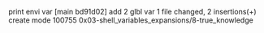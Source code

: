 print envi var
[main bd91d02] add 2 glbl var
 1 file changed, 2 insertions(+)
 create mode 100755 0x03-shell_variables_expansions/8-true_knowledge
